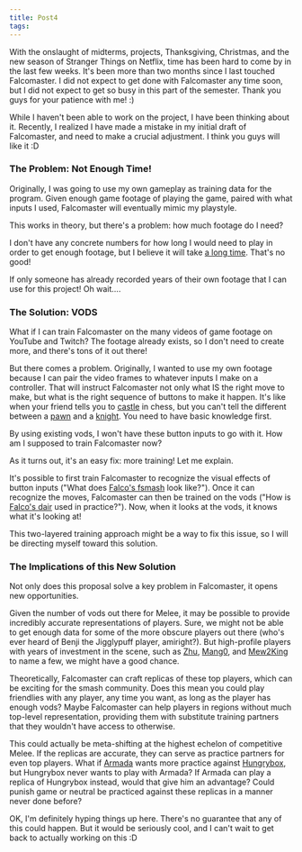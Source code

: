 ```yaml
---
title: Post4
tags:
---
```


With the onslaught of midterms, projects, Thanksgiving, Christmas, and the new season of Stranger Things on Netflix, time has been hard to come by in the last few weeks. It's been more than two months since I last touched Falcomaster. I did not expect to get done with Falcomaster any time soon, but I did not expect to get so busy in this part of the semester. Thank you guys for your patience with me! :)

While I haven't been able to work on the project, I have been thinking about it. Recently, I realized I have made a mistake in my initial draft of Falcomaster, and need to make a crucial adjustment. I think you guys will like it :D
<!-- more -->

### The Problem: Not Enough Time!

Originally, I was going to use my own gameplay as training data for the program. Given enough game footage of playing the game, paired with what inputs I used, Falcomaster will eventually mimic my playstyle.

This works in theory, but there's a problem: how much footage do I need?

I don't have any concrete numbers for how long I would need to play in order to get enough footage, but I believe it will take [a long time](https://i.ytimg.com/vi/bDQpF92l1vg/maxresdefault.jpg). That's no good!

If only someone has already recorded years of their own footage that I can use for this project! Oh wait....

### The Solution: VODS

What if I can train Falcomaster on the many videos of game footage on YouTube and Twitch? The footage already exists, so I don't need to create more, and there's tons of it out there!

But there comes a problem. Originally, I wanted to use my own footage because I can pair the video frames to whatever inputs I make on a controller. That will instruct Falcomaster not only what IS the right move to make, but what is the right sequence of buttons to make it happen. It's like when your friend tells you to [castle](https://en.wikipedia.org/wiki/Castling) in chess, but you can't tell the different between a [pawn](https://en.wikipedia.org/wiki/Pawn_(chess)) and a [knight](https://en.wikipedia.org/wiki/Knight_(chess)). You need to have basic knowledge first.

By using existing vods, I won't have these button inputs to go with it. How am I supposed to train Falcomaster now?

As it turns out, it's an easy fix: more training! Let me explain.

It's possible to first train Falcomaster to recognize the visual effects of button inputs ("What does [Falco's fsmash](https://www.ssbwiki.com/Falco_(SSBM)/Forward_smash) look like?"). Once it can recognize the moves, Falcomaster can then be trained on the vods ("How is [Falco's dair](https://www.ssbwiki.com/Falco_(SSBM)/Down_aerial) used in practice?"). Now, when it looks at the vods, it knows what it's looking at!

This two-layered training approach might be a way to fix this issue, so I will be directing myself toward this solution.

### The Implications of this New Solution

Not only does this proposal solve a key problem in Falcomaster, it opens new opportunities.

Given the number of vods out there for Melee, it may be possible to provide incredibly accurate representations of players. Sure, we might not be able to get enough data for some of the more obscure players out there (who's ever heard of Benji the Jigglypuff player, amiright?). But high-profile players with years of investment in the scene, such as [Zhu](https://www.ssbwiki.com/Smasher:Zhu), [Mang0](https://www.ssbwiki.com/Smasher:Mango), and [Mew2King](https://www.ssbwiki.com/Smasher:Mew2King) to name a few, we might have a good chance.

Theoretically, Falcomaster can craft replicas of these top players, which can be exciting for the smash community. Does this mean you could play friendlies with any player, any time you want, as long as the player has enough vods? Maybe Falcomaster can help players in regions without much top-level representation, providing them with substitute training partners that they wouldn't have access to otherwise.

This could actually be meta-shifting at the highest echelon of competitive Melee. If the replicas are accurate, they can serve as practice partners for even top players. What if [Armada](https://www.ssbwiki.com/Smasher:Armada) wants more practice against [Hungrybox](https://www.ssbwiki.com/Smasher:Hungrybox), but Hungrybox never wants to play with Armada? If Armada can play a replica of Hungrybox instead, would that give him an advantage? Could punish game or neutral be practiced against these replicas in a manner never done before?

OK, I'm definitely hyping things up here. There's no guarantee that any of this could happen. But it would be seriously cool, and I can't wait to get back to actually working on this :D
